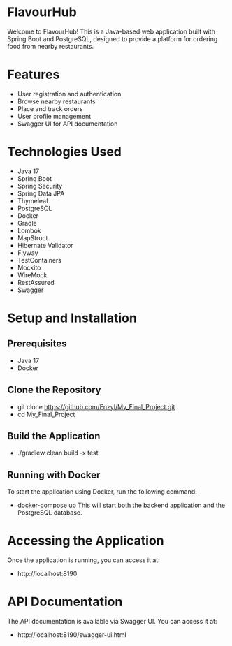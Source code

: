 # FlavourHub
Welcome to FlavourHub! This is a Java-based web application built with Spring Boot and PostgreSQL, designed to provide a platform for ordering food from nearby restaurants.

# Features
* User registration and authentication
* Browse nearby restaurants
* Place and track orders
* User profile management
* Swagger UI for API documentation
  
# Technologies Used
* Java 17
* Spring Boot
* Spring Security
* Spring Data JPA
* Thymeleaf
* PostgreSQL
* Docker
* Gradle
* Lombok
* MapStruct
* Hibernate Validator
* Flyway
* TestContainers
* Mockito
* WireMock
* RestAssured
* Swagger

  
# Setup and Installation
## Prerequisites
* Java 17
* Docker

## Clone the Repository
* git clone https://github.com/Enzyl/My_Final_Project.git
* cd My_Final_Project
## Build the Application
* ./gradlew clean build -x test

## Running with Docker
To start the application using Docker, run the following command:
* docker-compose up
This will start both the backend application and the PostgreSQL database.

# Accessing the Application
Once the application is running, you can access it at:
* http://localhost:8190
  
# API Documentation
The API documentation is available via Swagger UI. You can access it at:
* http://localhost:8190/swagger-ui.html
